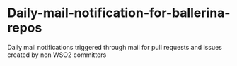# Daily-mail-notification-for-ballerina-repos
Daily mail notifications triggered through mail for pull requests and issues created by non WSO2 committers
